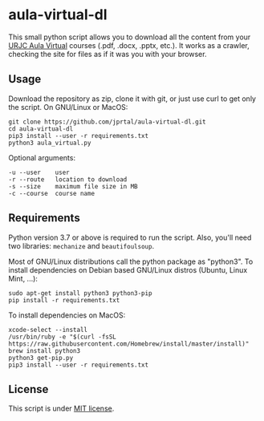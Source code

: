 # aula-virtual-dl
This small python script allows you to download all the content from your [URJC Aula Virtual](https://www.aulavirtual.urjc.es) courses (.pdf, .docx, .pptx, etc.). It works as a crawler, checking the site for files as if it was you with your browser.

## Usage
Download the repository as zip, clone it with git, or just use curl to get only the script. On GNU/Linux or MacOS:
```
git clone https://github.com/jprtal/aula-virtual-dl.git
cd aula-virtual-dl
pip3 install --user -r requirements.txt
python3 aula_virtual.py
```
Optional arguments:
```
-u --user    user
-r --route   location to download
-s --size    maximum file size in MB
-c --course  course name
```

## Requirements
Python version 3.7 or above is required to run the script. Also, you'll need two libraries: `mechanize` and `beautifoulsoup`.

Most of GNU/Linux distributions call the python package as "python3". To install dependencies on Debian based GNU/Linux distros (Ubuntu, Linux Mint, ...):
```
sudo apt-get install python3 python3-pip
pip install -r requirements.txt
```
To install dependencies on MacOS:
```
xcode-select --install
/usr/bin/ruby -e "$(curl -fsSL https://raw.githubusercontent.com/Homebrew/install/master/install)"
brew install python3
python3 get-pip.py
pip3 install --user -r requirements.txt
```

## License
This script is under [MIT license](https://github.com/jprtal/aula-virtual-dl/blob/master/LICENSE).
